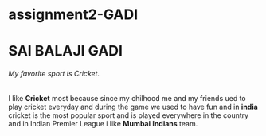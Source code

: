 # assignment2-GADI
# SAI BALAJI GADI
###### My favorite sport is Cricket.

I like **Cricket** most because since my chilhood me and my friends ued to play cricket everyday and during the game we used to have fun and in **india** cricket is the most popular sport and is played everywhere in the country and in Indian Premier League i like **Mumbai** **Indians** team. 